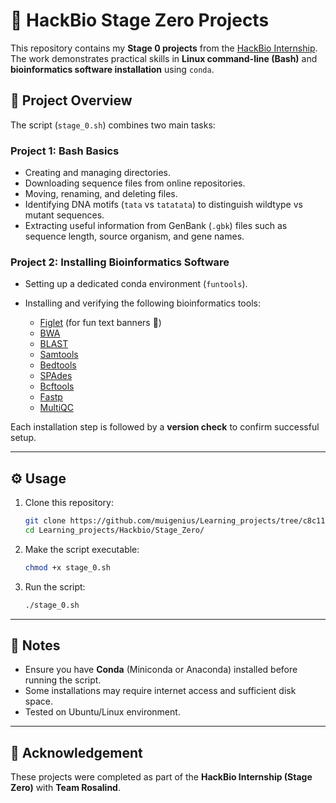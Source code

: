 
# 🚀 HackBio Stage Zero Projects

This repository contains my **Stage 0 projects** from the [HackBio Internship](https://thehackbio.com). The work demonstrates practical skills in **Linux command-line (Bash)** and **bioinformatics software installation** using `conda`.

## 📂 Project Overview

The script (`stage_0.sh`) combines two main tasks:

### **Project 1: Bash Basics**

* Creating and managing directories.
* Downloading sequence files from online repositories.
* Moving, renaming, and deleting files.
* Identifying DNA motifs (`tata` vs `tatatata`) to distinguish wildtype vs mutant sequences.
* Extracting useful information from GenBank (`.gbk`) files such as sequence length, source organism, and gene names.

### **Project 2: Installing Bioinformatics Software**

* Setting up a dedicated conda environment (`funtools`).
* Installing and verifying the following bioinformatics tools:

  * [Figlet](http://www.figlet.org/) (for fun text banners 🎉)
  * [BWA](http://bio-bwa.sourceforge.net/)
  * [BLAST](https://blast.ncbi.nlm.nih.gov/Blast.cgi)
  * [Samtools](http://www.htslib.org/)
  * [Bedtools](https://bedtools.readthedocs.io/)
  * [SPAdes](https://cab.spbu.ru/software/spades/)
  * [Bcftools](http://samtools.github.io/bcftools/)
  * [Fastp](https://github.com/OpenGene/fastp)
  * [MultiQC](https://multiqc.info/)

Each installation step is followed by a **version check** to confirm successful setup.

---

## ⚙️ Usage

1. Clone this repository:

   ```bash
   git clone https://github.com/muigenius/Learning_projects/tree/c8c11bb96ff263719576be254d174206c289b93a/Hackbio/Stage_Zero/stage_0.sh
   cd Learning_projects/Hackbio/Stage_Zero/
   ```

2. Make the script executable:

   ```bash
   chmod +x stage_0.sh
   ```

3. Run the script:

   ```bash
   ./stage_0.sh
   ```

---

## 📝 Notes

* Ensure you have **Conda** (Miniconda or Anaconda) installed before running the script.
* Some installations may require internet access and sufficient disk space.
* Tested on Ubuntu/Linux environment.

---

## 🌟 Acknowledgement

These projects were completed as part of the **HackBio Internship (Stage Zero)** with **Team Rosalind**.

